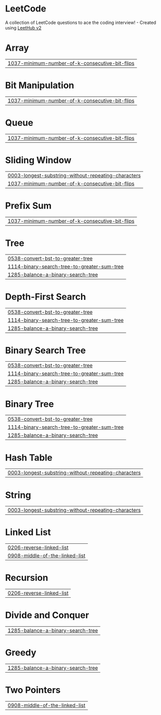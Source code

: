 # LeetCode
A collection of LeetCode questions to ace the coding interview! - Created using [LeetHub v2](https://github.com/arunbhardwaj/LeetHub-2.0)


# Array
|  |
| ------- |
| [1037-minimum-number-of-k-consecutive-bit-flips](https://github.com/saijayanth-vattikonda/LeetCode/tree/master/1037-minimum-number-of-k-consecutive-bit-flips) |
# Bit Manipulation
|  |
| ------- |
| [1037-minimum-number-of-k-consecutive-bit-flips](https://github.com/saijayanth-vattikonda/LeetCode/tree/master/1037-minimum-number-of-k-consecutive-bit-flips) |
# Queue
|  |
| ------- |
| [1037-minimum-number-of-k-consecutive-bit-flips](https://github.com/saijayanth-vattikonda/LeetCode/tree/master/1037-minimum-number-of-k-consecutive-bit-flips) |
# Sliding Window
|  |
| ------- |
| [0003-longest-substring-without-repeating-characters](https://github.com/saijayanth-vattikonda/LeetCode/tree/master/0003-longest-substring-without-repeating-characters) |
| [1037-minimum-number-of-k-consecutive-bit-flips](https://github.com/saijayanth-vattikonda/LeetCode/tree/master/1037-minimum-number-of-k-consecutive-bit-flips) |
# Prefix Sum
|  |
| ------- |
| [1037-minimum-number-of-k-consecutive-bit-flips](https://github.com/saijayanth-vattikonda/LeetCode/tree/master/1037-minimum-number-of-k-consecutive-bit-flips) |
# Tree
|  |
| ------- |
| [0538-convert-bst-to-greater-tree](https://github.com/saijayanth-vattikonda/LeetCode/tree/master/0538-convert-bst-to-greater-tree) |
| [1114-binary-search-tree-to-greater-sum-tree](https://github.com/saijayanth-vattikonda/LeetCode/tree/master/1114-binary-search-tree-to-greater-sum-tree) |
| [1285-balance-a-binary-search-tree](https://github.com/saijayanth-vattikonda/LeetCode/tree/master/1285-balance-a-binary-search-tree) |
# Depth-First Search
|  |
| ------- |
| [0538-convert-bst-to-greater-tree](https://github.com/saijayanth-vattikonda/LeetCode/tree/master/0538-convert-bst-to-greater-tree) |
| [1114-binary-search-tree-to-greater-sum-tree](https://github.com/saijayanth-vattikonda/LeetCode/tree/master/1114-binary-search-tree-to-greater-sum-tree) |
| [1285-balance-a-binary-search-tree](https://github.com/saijayanth-vattikonda/LeetCode/tree/master/1285-balance-a-binary-search-tree) |
# Binary Search Tree
|  |
| ------- |
| [0538-convert-bst-to-greater-tree](https://github.com/saijayanth-vattikonda/LeetCode/tree/master/0538-convert-bst-to-greater-tree) |
| [1114-binary-search-tree-to-greater-sum-tree](https://github.com/saijayanth-vattikonda/LeetCode/tree/master/1114-binary-search-tree-to-greater-sum-tree) |
| [1285-balance-a-binary-search-tree](https://github.com/saijayanth-vattikonda/LeetCode/tree/master/1285-balance-a-binary-search-tree) |
# Binary Tree
|  |
| ------- |
| [0538-convert-bst-to-greater-tree](https://github.com/saijayanth-vattikonda/LeetCode/tree/master/0538-convert-bst-to-greater-tree) |
| [1114-binary-search-tree-to-greater-sum-tree](https://github.com/saijayanth-vattikonda/LeetCode/tree/master/1114-binary-search-tree-to-greater-sum-tree) |
| [1285-balance-a-binary-search-tree](https://github.com/saijayanth-vattikonda/LeetCode/tree/master/1285-balance-a-binary-search-tree) |
# Hash Table
|  |
| ------- |
| [0003-longest-substring-without-repeating-characters](https://github.com/saijayanth-vattikonda/LeetCode/tree/master/0003-longest-substring-without-repeating-characters) |
# String
|  |
| ------- |
| [0003-longest-substring-without-repeating-characters](https://github.com/saijayanth-vattikonda/LeetCode/tree/master/0003-longest-substring-without-repeating-characters) |
# Linked List
|  |
| ------- |
| [0206-reverse-linked-list](https://github.com/saijayanth-vattikonda/LeetCode/tree/master/0206-reverse-linked-list) |
| [0908-middle-of-the-linked-list](https://github.com/saijayanth-vattikonda/LeetCode/tree/master/0908-middle-of-the-linked-list) |
# Recursion
|  |
| ------- |
| [0206-reverse-linked-list](https://github.com/saijayanth-vattikonda/LeetCode/tree/master/0206-reverse-linked-list) |
# Divide and Conquer
|  |
| ------- |
| [1285-balance-a-binary-search-tree](https://github.com/saijayanth-vattikonda/LeetCode/tree/master/1285-balance-a-binary-search-tree) |
# Greedy
|  |
| ------- |
| [1285-balance-a-binary-search-tree](https://github.com/saijayanth-vattikonda/LeetCode/tree/master/1285-balance-a-binary-search-tree) |
# Two Pointers
|  |
| ------- |
| [0908-middle-of-the-linked-list](https://github.com/saijayanth-vattikonda/LeetCode/tree/master/0908-middle-of-the-linked-list) |